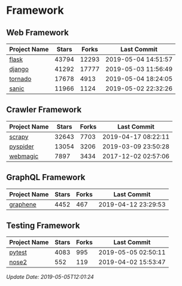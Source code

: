 # Framework

## Web Framework

| Project Name | Stars | Forks | Last Commit |
| ------------ | ----- | ----- | ----------- |
| [flask](https://github.com/pallets/flask) | 43794 | 12293 | 2019-05-04 14:51:57 |
| [django](https://github.com/django/django) | 41292 | 17777 | 2019-05-03 11:56:49 |
| [tornado](https://github.com/tornadoweb/tornado) | 17678 | 4913 | 2019-05-04 18:24:05 |
| [sanic](https://github.com/huge-success/sanic) | 11966 | 1124 | 2019-05-02 22:32:26 |

## Crawler Framework

| Project Name | Stars | Forks | Last Commit |
| ------------ | ----- | ----- | ----------- |
| [scrapy](https://github.com/scrapy/scrapy) | 32643 | 7703 | 2019-04-17 08:22:11 |
| [pyspider](https://github.com/binux/pyspider) | 13054 | 3206 | 2019-03-09 23:50:28 |
| [webmagic](https://github.com/code4craft/webmagic) | 7897 | 3434 | 2017-12-02 02:57:06 |

## GraphQL Framework

| Project Name | Stars | Forks | Last Commit |
| ------------ | ----- | ----- | ----------- |
| [graphene](https://github.com/graphql-python/graphene) | 4452 | 467 | 2019-04-12 23:29:53 |

## Testing Framework

| Project Name | Stars | Forks | Last Commit |
| ------------ | ----- | ----- | ----------- |
| [pytest](https://github.com/pytest-dev/pytest) | 4083 | 995 | 2019-05-05 02:50:11 |
| [nose2](https://github.com/nose-devs/nose2) | 552 | 119 | 2019-04-02 15:53:47 |

*Update Date: 2019-05-05T12:01:24*